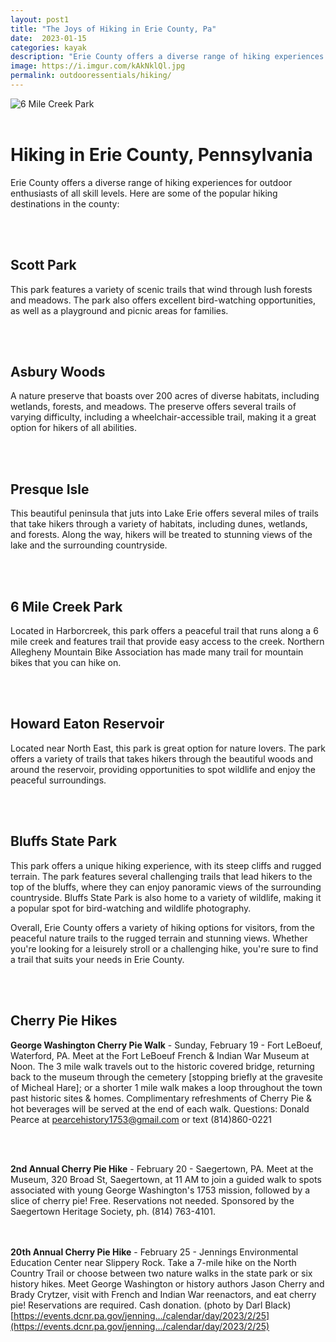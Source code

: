 ```yaml
---
layout: post1
title: "The Joys of Hiking in Erie County, Pa"
date:  2023-01-15
categories: kayak
description: "Erie County offers a diverse range of hiking experiences for outdoor enthusiasts of all skill levels. Here are some of the popular hiking destinations in the county updated 01/15/2023"
image: https://i.imgur.com/kAkNklQl.jpg
permalink: outdooressentials/hiking/
---
```



<img src="https://i.imgur.com/kAkNklQl.jpg" alt="6 Mile Creek Park">
<br>
<br>

# Hiking in Erie County, Pennsylvania

  

Erie County offers a diverse range of hiking experiences for outdoor enthusiasts of all skill levels. Here are some of the popular hiking destinations in the county:

<br>

<br>

  

## Scott Park

  

This park features a variety of scenic trails that wind through lush forests and meadows. The park also offers excellent bird-watching opportunities, as well as a playground and picnic areas for families.

<br>

<br>

  

## Asbury Woods

  

A nature preserve that boasts over 200 acres of diverse habitats, including wetlands, forests, and meadows. The preserve offers several trails of varying difficulty, including a wheelchair-accessible trail, making it a great option for hikers of all abilities.

<br>

<br>

  

## Presque Isle

  

This beautiful peninsula that juts into Lake Erie offers several miles of trails that take hikers through a variety of habitats, including dunes, wetlands, and forests. Along the way, hikers will be treated to stunning views of the lake and the surrounding countryside.

<br>

<br>

  

## 6 Mile Creek Park

  

Located in Harborcreek, this park offers a peaceful trail that runs along a 6 mile creek and features trail that provide easy access to the creek. Northern Allegheny Mountain Bike Association has made many trail for mountain bikes that you can hike on.

<br>

<br>

  

## Howard Eaton Reservoir

  

Located near North East, this park is great option for nature lovers. The park offers a variety of trails that takes hikers through the beautiful woods and around the reservoir, providing opportunities to spot wildlife and enjoy the peaceful surroundings.

<br>

<br>

  

## Bluffs State Park

  

This park offers a unique hiking experience, with its steep cliffs and rugged terrain. The park features several challenging trails that lead hikers to the top of the bluffs, where they can enjoy panoramic views of the surrounding countryside. Bluffs State Park is also home to a variety of wildlife, making it a popular spot for bird-watching and wildlife photography.

  

Overall, Erie County offers a variety of hiking options for visitors, from the peaceful nature trails to the rugged terrain and stunning views. Whether you're looking for a leisurely stroll or a challenging hike, you're sure to find a trail that suits your needs in Erie County.

<br>
<br>

## Cherry Pie Hikes

**George Washington Cherry Pie Walk**  - Sunday, February 19 - Fort LeBoeuf, Waterford, PA. Meet at the Fort LeBoeuf French & Indian War Museum at Noon. The 3 mile walk travels out to the historic covered bridge, returning back to the museum through the cemetery [stopping briefly at the gravesite of Micheal Hare]; or a shorter 1 mile walk makes a loop throughout the town past historic sites & homes. Complimentary refreshments of Cherry Pie & hot beverages will be served at the end of each walk. Questions: Donald Pearce at  [pearcehistory1753@gmail.com](mailto:pearcehistory1753@gmail.com)  or text (814)860-0221  

<br>
<br>
  
**2nd Annual Cherry Pie Hike** - February 20 - Saegertown, PA. Meet at the Museum, 320 Broad St, Saegertown, at 11 AM to join a guided walk to spots associated with young George Washington's 1753 mission, followed by a slice of cherry pie! Free. Reservations not needed. Sponsored by the Saegertown Heritage Society, ph. (814) 763-4101.  
<br>
<br>
  
  
**20th Annual Cherry Pie Hike** - February 25 - Jennings Environmental Education Center near Slippery Rock. Take a 7-mile hike on the North Country Trail or choose between two nature walks in the state park or six history hikes. Meet George Washington or history authors Jason Cherry and Brady Crytzer, visit with French and Indian War reenactors, and eat cherry pie! Reservations are required. Cash donation. (photo by Darl Black)  
[https://events.dcnr.pa.gov/jenning.../calendar/day/2023/2/25](https://events.dcnr.pa.gov/jenning.../calendar/day/2023/2/25)